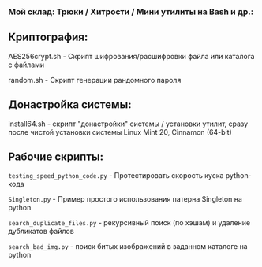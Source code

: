 ### Мой склад: Трюки / Хитрости / Мини утилиты на Bash и др.:

Криптография:
-------------

AES256crypt.sh - Скрипт шифрования/расшифровки файла или каталога с файлами

random.sh - Скрипт генерации рандомного пароля

Донастройка системы:
--------------------

install64.sh - скрипт "донастройки" системы / установки утилит, сразу после чистой установки системы Linux Mint 20, Cinnamon (64-bit)


Рабочие скрипты:
----------------

`testing_speed_python_code.py` - Протестировать скорость куска python-кода

`Singleton.py` - Пример простого использования патерна Singleton на python

`search_duplicate_files.py` - рекурсивный поиск (по хэшам) и удаление дубликатов файлов

`search_bad_img.py` - поиск битых изображений в заданном каталоге на python
